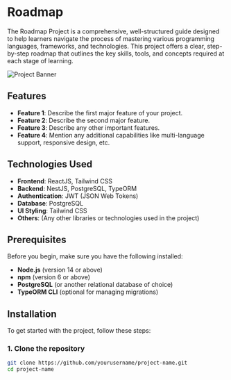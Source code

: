 # Roadmap
The Roadmap Project is a comprehensive, well-structured guide designed to help learners navigate the process of mastering various programming languages, frameworks, and technologies. This project offers a clear, step-by-step roadmap that outlines the key skills, tools, and concepts required at each stage of learning.

![Project Banner](./assets/images/banner.jpg)

## Features

- **Feature 1**: Describe the first major feature of your project.
- **Feature 2**: Describe the second major feature.
- **Feature 3**: Describe any other important features.
- **Feature 4**: Mention any additional capabilities like multi-language support, responsive design, etc.

## Technologies Used

- **Frontend**: ReactJS, Tailwind CSS
- **Backend**: NestJS, PostgreSQL, TypeORM
- **Authentication**: JWT (JSON Web Tokens)
- **Database**: PostgreSQL
- **UI Styling**: Tailwind CSS
- **Others**: (Any other libraries or technologies used in the project)

## Prerequisites

Before you begin, make sure you have the following installed:

- **Node.js** (version 14 or above)
- **npm** (version 6 or above)
- **PostgreSQL** (or another relational database of choice)
- **TypeORM CLI** (optional for managing migrations)

## Installation

To get started with the project, follow these steps:

### 1. Clone the repository

```bash
git clone https://github.com/yourusername/project-name.git
cd project-name


